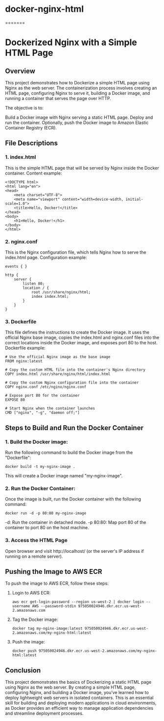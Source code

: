 # docker-nginx-html
=======
# Dockerized Nginx with a Simple HTML Page

## Overview
This project demonstrates how to Dockerize a simple HTML page using Nginx as the web server. The containerization process involves creating an HTML page, configuring Nginx to serve it, building a Docker image, and running a container that serves the page over HTTP.

The objective is to:

Build a Docker image with Nginx serving a static HTML page.
Deploy and run the container.
Optionally, push the Docker image to Amazon Elastic Container Registry (ECR).

## File Descriptions
### 1. index.html
This is the simple HTML page that will be served by Nginx inside the Docker container.
Content example:

    <!DOCTYPE html>
    <html lang="en">
    <head>
        <meta charset="UTF-8">
        <meta name="viewport" content="width=device-width, initial-scale=1.0">
        <title>Hello, Docker!</title>
    </head>
    <body>
        <h1>Hello, Docker!</h1>
    </body>
    </html>


### 2. nginx.conf
This is the Nginx configuration file, which tells Nginx how to serve the index.html page.
Configuration example:

    events { }

    http {
        server {
            listen 80;
            location / {
                root /usr/share/nginx/html;
                index index.html;
            }
        }
    }

### 3. Dockerfile
This file defines the instructions to create the Docker image.
It uses the official Nginx base image, copies the index.html and nginx.conf files into the correct locations inside the Docker image, and exposes port 80 to the host.
Dockerfile example:

    # Use the official Nginx image as the base image
    FROM nginx:latest

    # Copy the custom HTML file into the container's Nginx directory
    COPY index.html /usr/share/nginx/html/index.html

    # Copy the custom Nginx configuration file into the container
    COPY nginx.conf /etc/nginx/nginx.conf

    # Expose port 80 for the container
    EXPOSE 80
  
    # Start Nginx when the container launches
    CMD ["nginx", "-g", "daemon off;"]

## Steps to Build and Run the Docker Container
### 1. Build the Docker image:
  Run the following command to build the Docker image from the "Dockerfile":

    docker build -t my-nginx-image .
  This will create a Docker image named "my-nginx-image".

  ### 2. Run the Docker Container:
   Once the image is built, run the Docker container with the following command:

    docker run -d -p 80:80 my-nginx-image
   -d: Run the container in detached mode.
   -p 80:80: Map port 80 of the container to port 80 on the host machine.

### 3. Access the HTML Page
Open browser and visit http://localhost/ (or the server's IP address if running on a remote server).


## Pushing the Image to AWS ECR
To push the image to AWS ECR, follow these steps:

1. Login to AWS ECR:

       aws ecr get-login-password --region us-west-2 | docker login --username AWS --password-stdin 975050024946.dkr.ecr.us-west-2.amazonaws.com

2. Tag the Docker image:

       docker tag my-nginx-image:latest 975050024946.dkr.ecr.us-west-2.amazonaws.com/my-nginx-html:latest

3. Push the image:
   
       docker push 975050024946.dkr.ecr.us-west-2.amazonaws.com/my-nginx-html:latest


## Conclusion
This project demonstrates the basics of Dockerizing a static HTML page using Nginx as the web server. By creating a simple HTML page, configuring Nginx, and building a Docker image, you’ve learned how to deploy lightweight web servers in isolated containers. This is an essential skill for building and deploying modern applications in cloud environments, as Docker provides an efficient way to manage application dependencies and streamline deployment processes.






  
